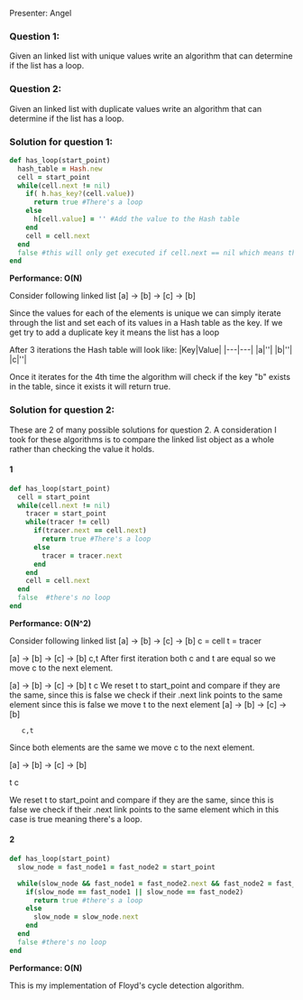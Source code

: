 Presenter: Angel

### Question 1:
Given an linked list with unique values write an algorithm that can determine if the list has a loop.

### Question 2:
Given an linked list with duplicate values write an algorithm that can determine if the list has a loop.

### Solution for question 1:


```ruby
def has_loop(start_point)
  hash_table = Hash.new
  cell = start_point
  while(cell.next != nil)
    if( h.has_key?(cell.value))
      return true #There's a loop
    else
      h[cell.value] = '' #Add the value to the Hash table
    end
    cell = cell.next
  end
  false #this will only get executed if cell.next == nil which means there's no loop
end
```
**Performance: O(N)**

Consider following linked list
[a] -> [b] -> [c] -> [b]

Since the values for each of the elements is unique we can simply iterate through the list and set each of its values in a Hash table as the key. If we get try to add a duplicate key it means the list has a loop

After 3 iterations the Hash table will look like:
|Key|Value|
|---|---|
|a|''|
|b|''|
|c|''|

Once it iterates for the 4th time the algorithm will check if the key "b" exists in the table, since it exists it will return true.



### Solution for question 2:
These are 2 of many possible solutions for question 2. A consideration I took for these algorithms is to compare the linked list object as a whole rather than checking the value it holds.

#### 1

```ruby
def has_loop(start_point)
  cell = start_point
  while(cell.next != nil)
    tracer = start_point  
    while(tracer != cell)
      if(tracer.next == cell.next)
        return true #There's a loop
      else
        tracer = tracer.next
      end
    end
    cell = cell.next
  end
  false  #there's no loop
end
```

**Performance: O(N^2)**

Consider following linked list
[a] -> [b] -> [c] -> [b]
c = cell
t = tracer


[a] -> [b] -> [c] -> [b]
c,t
After first iteration both c and t are equal so we move c to the next element.


[a] -> [b] -> [c] -> [b]
t      c
We reset t to start_point and compare if they are the same, since this is false we check if their .next link points to the same element since this is false we move t to the next element
[a] -> [b] -> [c] -> [b]

       c,t

Since both elements are the same we move c to the next element.


[a] -> [b] -> [c] -> [b]

t              c

We reset t to start_point and compare if they are the same, since this is false we check if their .next link points to the same element which in this case is true meaning there's a loop.

#### 2
```ruby
def has_loop(start_point)
  slow_node = fast_node1 = fast_node2 = start_point

  while(slow_node && fast_node1 = fast_node2.next && fast_node2 = fast_node1.next )
    if(slow_node == fast_node1 || slow_node == fast_node2)
      return true #there's a loop
    else
      slow_node = slow_node.next
    end
  end
  false #there's no loop
end
```

**Performance: O(N)**

This is my implementation of Floyd's cycle detection algorithm.
